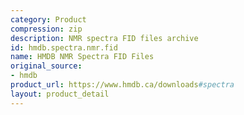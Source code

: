 ```yaml
---
category: Product
compression: zip
description: NMR spectra FID files archive
id: hmdb.spectra.nmr.fid
name: HMDB NMR Spectra FID Files
original_source:
- hmdb
product_url: https://www.hmdb.ca/downloads#spectra
layout: product_detail
---
```

